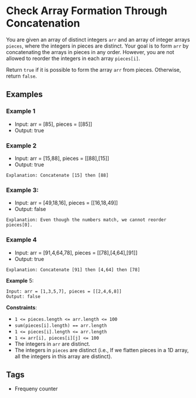 # Check Array Formation Through Concatenation

You are given an array of distinct integers `arr` and an array of integer arrays
`pieces`, where the integers in pieces are distinct. Your goal is to form `arr`
by concatenating the arrays in pieces in any order. However, you are not allowed
to reorder the integers in each array `pieces[i]`.

Return `true` if it is possible to form the array `arr` from pieces. Otherwise,
return `false`.

## Examples

### Example 1
- Input: arr = [85], pieces = [[85]]
- Output: true

### Example 2

- Input: arr = [15,88], pieces = [[88],[15]]
- Output: true

```
Explanation: Concatenate [15] then [88]
```

### Example 3:
- Input: arr = [49,18,16], pieces = [[16,18,49]]
- Output: false

```
Explanation: Even though the numbers match, we cannot reorder pieces[0].
```

### Example 4
- Input: arr = [91,4,64,78], pieces = [[78],[4,64],[91]]
- Output: true

```
Explanation: Concatenate [91] then [4,64] then [78]
```

**Example** 5:

```
Input: arr = [1,3,5,7], pieces = [[2,4,6,8]]
Output: false
```

**Constraints**:

- `1 <= pieces.length <= arr.length <= 100`
- `sum(pieces[i].length) == arr.length`
- `1 <= pieces[i].length <= arr.length`
- `1 <= arr[i], pieces[i][j] <= 100`
- The integers in `arr` are distinct.
- The integers in `pieces` are distinct (i.e., If we flatten pieces in a 1D
  array, all the integers in this array are distinct).

## Tags
- Frequeny counter
